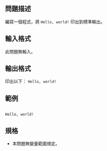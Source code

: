 ## 問題描述
編寫一個程式，將 `Hello, world!` 印出到標準輸出。

## 輸入格式
此問題無輸入。

## 輸出格式
印出以下：
`Hello, world!`

## 範例

```input1
```

```output1
Hello, world!
```


## 規格
- 本問題無變量範圍規定。
